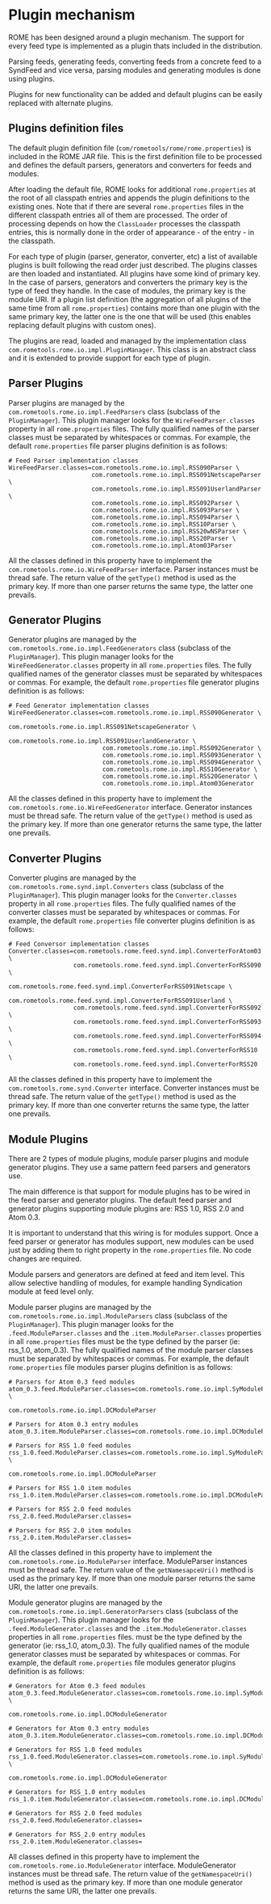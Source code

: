 # Plugin mechanism

ROME has been designed around a plugin mechanism. The support for every feed
type is implemented as a plugin thats included in the distribution.

Parsing feeds, generating feeds, converting feeds from a concrete feed to a
SyndFeed and vice versa, parsing modules and generating modules is done using
plugins.

Plugins for new functionality can be added and default plugins can be easily
replaced with alternate plugins.

## Plugins definition files

The default plugin definition file (`com/rometools/rome/rome.properties`) is
included in the ROME JAR file. This is the first definition file to be processed
and defines the default parsers, generators and converters for feeds and
modules.

After loading the default file, ROME looks for additional `rome.properties` at
the root of all classpath entries and appends the plugin definitions to the
existing ones. Note that if there are several `rome.properties` files in the
different classpath entries all of them are processed. The order of processing
depends on how the `ClassLoader` processes the classpath entries, this is
normally done in the order of appearance - of the entry - in the classpath.

For each type of plugin (parser, generator, converter, etc) a list of available
plugins is built following the read order just described. The plugins classes
are then loaded and instantiated. All plugins have some kind of primary key. In
the case of parsers, generators and converters the primary key is the type of
feed they handle. In the case of modules, the primary key is the module URI. If
a plugin list definition (the aggregation of all plugins of the same time from
all `rome.properties`) contains more than one plugin with the same primary key,
the latter one is the one that will be used (this enables replacing default
plugins with custom ones).

The plugins are read, loaded and managed by the implementation class
`com.rometools.rome.io.impl.PluginManager`. This class is an abstract class and
it is extended to provide support for each type of plugin.

## Parser Plugins

Parser plugins are managed by the `com.rometools.rome.io.impl.FeedParsers` class
(subclass of the `PluginManager`). This plugin manager looks for the
`WireFeedParser.classes` property in all `rome.properties` files. The fully
qualified names of the parser classes must be separated by whitespaces or
commas. For example, the default `rome.properties` file parser plugins
definition is as follows:

```properties
# Feed Parser implementation classes
WireFeedParser.classes=com.rometools.rome.io.impl.RSS090Parser \
                       com.rometools.rome.io.impl.RSS091NetscapeParser \
                       com.rometools.rome.io.impl.RSS091UserlandParser \
                       com.rometools.rome.io.impl.RSS092Parser \
                       com.rometools.rome.io.impl.RSS093Parser \
                       com.rometools.rome.io.impl.RSS094Parser \
                       com.rometools.rome.io.impl.RSS10Parser \
                       com.rometools.rome.io.impl.RSS20wNSParser \
                       com.rometools.rome.io.impl.RSS20Parser \
                       com.rometools.rome.io.impl.Atom03Parser
```

All the classes defined in this property have to implement the
`com.rometools.rome.io.WireFeedParser` interface. Parser instances must be
thread safe. The return value of the `getType()` method is used as the primary
key. If more than one parser returns the same type, the latter one prevails.

## Generator Plugins

Generator plugins are managed by the `com.rometools.rome.io.impl.FeedGenerators`
class (subclass of the `PluginManager`). This plugin manager looks for the
`WireFeedGenerator.classes` property in all `rome.properties` files. The fully
qualified names of the generator classes must be separated by whitespaces or
commas. For example, the default `rome.properties` file generator plugins
definition is as follows:

```properties
# Feed Generator implementation classes
WireFeedGenerator.classes=com.rometools.rome.io.impl.RSS090Generator \
                          com.rometools.rome.io.impl.RSS091NetscapeGenerator \
                          com.rometools.rome.io.impl.RSS091UserlandGenerator \
                          com.rometools.rome.io.impl.RSS092Generator \
                          com.rometools.rome.io.impl.RSS093Generator \
                          com.rometools.rome.io.impl.RSS094Generator \
                          com.rometools.rome.io.impl.RSS10Generator \
                          com.rometools.rome.io.impl.RSS20Generator \
                          com.rometools.rome.io.impl.Atom03Generator
```

All the classes defined in this property have to implement the
`com.rometools.rome.io.WireFeedGenerator` interface. Generator instances must be
thread safe. The return value of the `getType()` method is used as the primary
key. If more than one generator returns the same type, the latter one prevails.

## Converter Plugins

Converter plugins are managed by the `com.rometools.rome.synd.impl.Converters`
class (subclass of the `PluginManager`). This plugin manager looks for the
`Converter.classes` property in all `rome.properties` files. The fully qualified
names of the converter classes must be separated by whitespaces or commas. For
example, the default `rome.properties` file converter plugins definition is as
follows:

```properties
# Feed Conversor implementation classes
Converter.classes=com.rometools.rome.feed.synd.impl.ConverterForAtom03 \
                  com.rometools.rome.feed.synd.impl.ConverterForRSS090 \
                  com.rometools.rome.feed.synd.impl.ConverterForRSS091Netscape \
                  com.rometools.rome.feed.synd.impl.ConverterForRSS091Userland \
                  com.rometools.rome.feed.synd.impl.ConverterForRSS092 \
                  com.rometools.rome.feed.synd.impl.ConverterForRSS093 \
                  com.rometools.rome.feed.synd.impl.ConverterForRSS094 \
                  com.rometools.rome.feed.synd.impl.ConverterForRSS10 \
                  com.rometools.rome.feed.synd.impl.ConverterForRSS20
```

All the classes defined in this property have to implement the
`com.rometools.rome.synd.Converter` interface. Converter instances must be
thread safe. The return value of the `getType()` method is used as the primary
key. If more than one converter returns the same type, the latter one prevails.

## Module Plugins

There are 2 types of module plugins, module parser plugins and module generator
plugins. They use a same pattern feed parsers and generators use.

The main difference is that support for module plugins has to be wired in the
feed parser and generator plugins. The default feed parser and generator plugins
supporting module plugins are: RSS 1.0, RSS 2.0 and Atom 0.3.

It is important to understand that this wiring is for modules support. Once a
feed parser or generator has modules support, new modules can be used just by
adding them to right property in the `rome.properties` file. No code changes are
required.

Module parsers and generators are defined at feed and item level. This allow
selective handling of modules, for example handling Syndication module at feed
level only.

Module parser plugins are managed by the
`com.rometools.rome.io.impl.ModuleParsers` class (subclass of the
`PluginManager`). This plugin manager looks for the `.feed.ModuleParser.classes`
and the `.item.ModuleParser.classes` properties in all `rome.properties` files
must be the type defined by the parser (ie: rss_1.0, atom_0.3). The fully
qualified names of the module parser classes must be separated by whitespaces or
commas. For example, the default `rome.properties` file modules parser plugins
definition is as follows:

```properties
# Parsers for Atom 0.3 feed modules
atom_0.3.feed.ModuleParser.classes=com.rometools.rome.io.impl.SyModuleParser \
                                   com.rometools.rome.io.impl.DCModuleParser

# Parsers for Atom 0.3 entry modules
atom_0.3.item.ModuleParser.classes=com.rometools.rome.io.impl.DCModuleParser

# Parsers for RSS 1.0 feed modules
rss_1.0.feed.ModuleParser.classes=com.rometools.rome.io.impl.SyModuleParser \
                                  com.rometools.rome.io.impl.DCModuleParser

# Parsers for RSS 1.0 item modules
rss_1.0.item.ModuleParser.classes=com.rometools.rome.io.impl.DCModuleParser

# Parsers for RSS 2.0 feed modules
rss_2.0.feed.ModuleParser.classes=

# Parsers for RSS 2.0 item modules
rss_2.0.item.ModuleParser.classes=
```

All the classes defined in this property have to implement the
`com.rometools.rome.io.ModuleParser` interface. ModuleParser instances must be
thread safe. The return value of the `getNamesapceUri()` method is used as the
primary key. If more than one module parser returns the same URI, the latter one
prevails.

Module generator plugins are managed by the
`com.rometools.rome.io.impl.GeneratorParsers` class (subclass of the
`PluginManager`). This plugin manager looks for the
`.feed.ModuleGenerator.classes` and the `.item.ModuleGenerator.classes`
properties in all `rome.properties` files. must be the type defined by the
generator (ie: rss_1.0, atom_0.3). The fully qualified names of the module
generator classes must be separated by whitespaces or commas. For example, the
default `rome.properties` file modules generator plugins definition is as
follows:

```properties
# Generators for Atom 0.3 feed modules
atom_0.3.feed.ModuleGenerator.classes=com.rometools.rome.io.impl.SyModuleGenerator \
                                      com.rometools.rome.io.impl.DCModuleGenerator

# Generators for Atom 0.3 entry modules
atom_0.3.item.ModuleGenerator.classes=com.rometools.rome.io.impl.DCModuleGenerator

# Generators for RSS 1.0 feed modules
rss_1.0.feed.ModuleGenerator.classes=com.rometools.rome.io.impl.SyModuleGenerator \
                                     com.rometools.rome.io.impl.DCModuleGenerator

# Generators for RSS_1.0 entry modules
rss_1.0.item.ModuleGenerator.classes=com.rometools.rome.io.impl.DCModuleGenerator

# Generators for RSS 2.0 feed modules
rss_2.0.feed.ModuleGenerator.classes=

# Generators for RSS_2.0 entry modules
rss_2.0.item.ModuleGenerator.classes=
```

All classes defined in this property have to implement the
`com.rometools.rome.io.ModuleGenerator` interface. ModuleGenerator instances
must be thread safe. The return value of the `getNamespaceUri()` method is used
as the primary key. If more than one module generator returns the same URI, the
latter one prevails.
